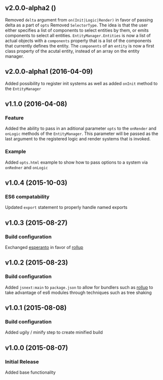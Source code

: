 ## v2.0.0-alpha2 ()

Removed `delta` argument from `on(Init|Logic|Render)` in favor of passing delta as a part of `opts`
Removed `SelectorType`. The idea is that the user either specifies a list of components to select entities by them, or emits components to select all entities.
`EntityManager.Entities` is now a list of actual objects with a `components` property that is a list of the components that currently defines the entity.
The `components` of an `entity` is now a first class property of the acutal entity, instead of an array on the entity manager.

## v2.0.0-alpha1 (2016-04-09)

Added possibility to register init systems as well as added `onInit` method to the `EntityManager`

## v1.1.0 (2016-04-08)

### Feature

Added the ability to pass in an aditional parameter `opts` to the `onRender` and `onLogic` methods of the `EntityManager`. This parameter will be passed as the last argument to the registered logic and render systems that is invoked.

### Example

Added `opts.html` example to show how to pass options to a system via `onRedner` and `onLogic`

## v1.0.4 (2015-10-03)

### ES6 compatability

Updated `export` statement to properly handle named exports

## v1.0.3 (2015-08-27)

### Build configuration

Exchanged [esperanto](https://github.com/esperantojs/esperanto) in favor of [rollup](https://github.com/rollup/rollup)

## v1.0.2 (2015-08-23)

### Build configuration

Added `jsnext:main` to `package.json` to allow for bundlers such as [rollup](https://github.com/rollup/rollup) to take advantage of es6 modules through techniques such as tree shaking

## v1.0.1 (2015-08-08)

### Build configuration

Added ugily / minify step to create minified build

## v1.0.0 (2015-08-07)

### Initial Release

Added base functionality